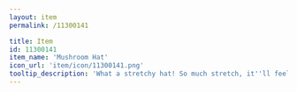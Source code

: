 ```yaml
---
layout: item
permalink: /11300141

title: Item
id: 11300141
item_name: 'Mushroom Hat'
icon_url: 'item/icon/11300141.png'
tooltip_description: 'What a stretchy hat! So much stretch, it''ll feel like it was made just for you!'
---
```

